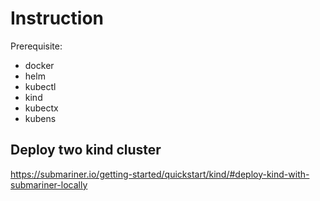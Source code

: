 # Instruction
Prerequisite:
  - docker
  - helm
  - kubectl
  - kind
  - kubectx
  - kubens

## Deploy two kind cluster
https://submariner.io/getting-started/quickstart/kind/#deploy-kind-with-submariner-locally
